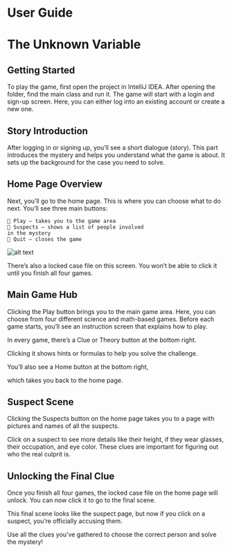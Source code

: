 # User Guide

# The Unknown Variable

## Getting Started

To play the game, first open the project in IntelliJ IDEA. After opening the folder, find the main class and
run it. The game will start with a login and sign-up screen. Here, you can either log into an existing
account or create a new one.

## Story Introduction

After logging in or signing up, you’ll see a short dialogue (story). This part introduces the mystery and
helps you understand what the game is about. It sets up the background for the case you need to solve.

## Home Page Overview

Next, you’ll go to the home page. This is where you can choose what to do next. You’ll see three main
buttons:

```
 Play – takes you to the game area
 Suspects – shows a list of people involved
in the mystery
 Quit – closes the game
```

![alt text](image.png)

There’s also a locked case file on this screen. You won’t be able to click it until you finish all four games.

## Main Game Hub

Clicking the Play button brings you to the main game area. Here, you can choose from four different
science and math-based games. Before each game starts, you’ll see an instruction screen that explains
how to play.

In every game, there’s a Clue or Theory button at the bottom right.


Clicking it shows hints or formulas to help you solve the challenge.

You’ll also see a Home button at the bottom right,

which takes you back to the home page.


## Suspect Scene

Clicking the Suspects button on the home page takes you to a page with pictures and names of all the
suspects.

Click on a suspect to see more details like their height, if they wear glasses, their occupation, and eye
color. These clues are important for figuring out who the real culprit is.

## Unlocking the Final Clue

Once you finish all four games, the locked case file on the home page will unlock. You can now click it to go
to the final scene.

This final scene looks like the suspect page, but now if you click on a suspect, you’re officially accusing
them.

Use all the clues you’ve gathered to choose the correct person and solve the mystery!
